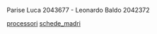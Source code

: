 Parise Luca 2043677 - Leonardo Baldo 2042372

[processori](processori.md)
[schede_madri](schede_madri.md)